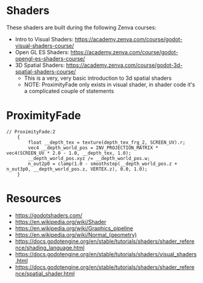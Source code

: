 # Shaders
These shaders are built during the following Zenva courses:
* Intro to Visual Shaders: https://academy.zenva.com/course/godot-visual-shaders-course/
* Open GL ES Shaders: https://academy.zenva.com/course/godot-opengl-es-shaders-course/
* 3D Spatial Shaders: https://academy.zenva.com/course/godot-3d-spatial-shaders-course/
  * This is a very, very basic introduction to 3d spatial shaders
  * NOTE: ProximityFade only exists in visual shader, in shader code it's a complicated couple of statements

# ProximityFade
```
// ProximityFade:2
    {
        float __depth_tex = texture(depth_tex_frg_2, SCREEN_UV).r;
        vec4 __depth_world_pos = INV_PROJECTION_MATRIX * vec4(SCREEN_UV * 2.0 - 1.0, __depth_tex, 1.0);
        __depth_world_pos.xyz /= __depth_world_pos.w;
        n_out2p0 = clamp(1.0 - smoothstep(__depth_world_pos.z + n_out3p0, __depth_world_pos.z, VERTEX.z), 0.0, 1.0);
    }
```

# Resources
* https://godotshaders.com/
* https://en.wikipedia.org/wiki/Shader
* https://en.wikipedia.org/wiki/Graphics_pipeline
* https://en.wikipedia.org/wiki/Normal_(geometry)
* https://docs.godotengine.org/en/stable/tutorials/shaders/shader_reference/shading_language.html
* https://docs.godotengine.org/en/stable/tutorials/shaders/visual_shaders.html
* https://docs.godotengine.org/en/stable/tutorials/shaders/shader_reference/spatial_shader.html

